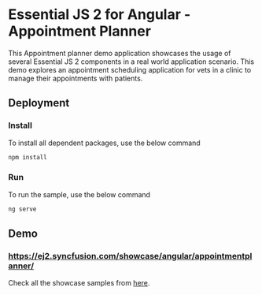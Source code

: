 # Essential JS 2 for Angular - Appointment Planner

This Appointment planner demo application showcases the usage of several Essential JS 2 components in a real world application scenario. This demo explores an appointment scheduling application for vets in a clinic to manage their appointments with patients.

## Deployment

### Install

To install all dependent packages, use the below command

```sh
npm install
```

### Run

To run the sample, use the below command

```sh
ng serve
```

## Demo

### <a href="https://ej2.syncfusion.com/showcase/angular/appointmentplanner/" target="_blank">https://ej2.syncfusion.com/showcase/angular/appointmentplanner/</a>

Check all the showcase samples from <a href="https://ej2.syncfusion.com/home/angular.html" target="_blank">here</a>.